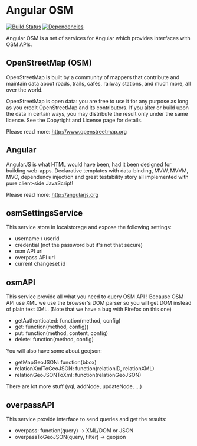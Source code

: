 Angular OSM
===========

[![Build Status](https://travis-ci.org/toutpt/angular-osm.svg?branch=master)](https://travis-ci.org/toutpt/angular-osm) [![Dependencies](https://david-dm.org/toutpt/angular-osm.svg)](https://david-dm.org/toutpt/angular-osm)

Angular OSM is a set of services for Angular which provides interfaces with OSM APIs.

OpenStreetMap (OSM)
-------------------

OpenStreetMap is built by a community of mappers that contribute and maintain data about roads, trails, cafés, railway stations, and much more, all over the world. 

OpenStreetMap is open data: you are free to use it for any purpose as long as you credit OpenStreetMap and its contributors. If you alter or build upon the data in certain ways, you may distribute the result only under the same licence. See the Copyright and License page for details.

Please read more: http://www.openstreetmap.org

Angular
-------

AngularJS is what HTML would have been, had it been designed for building web-apps. Declarative templates with data-binding, MVW, MVVM, MVC, dependency injection and great testability story all implemented with pure client-side JavaScript!

Please read more: http://angularjs.org


osmSettingsService
------------------

This service store in localstorage and expose the following settings:

* username / userid
* credential (not the password but it's not that secure)
* osm API url
* overpass API url
* current changeset id

osmAPI
------

This service provide all what you need to query OSM API ! Because OSM API use XML we use the browser's DOM parser so you will get DOM instead of plain text XML. (Note that we have a bug with Firefox on this one)

* getAuthenticated: function(method, config)
* get: function(method, config){
* put: function(method, content, config)
* delete: function(method, config)

You will also have some about geojson:
* getMapGeoJSON: function(bbox)
* relationXmlToGeoJSON: function(relationID, relationXML)
* relationGeoJSONToXml: function(relationGeoJSON)

There are lot more stuff (yql, addNode, updateNode, ...)



overpassAPI
-----------

This service provide interface to send queries and get the results:

* overpass: function(query) -> XML/DOM or JSON
* overpassToGeoJSON(query, filter) -> geojson

